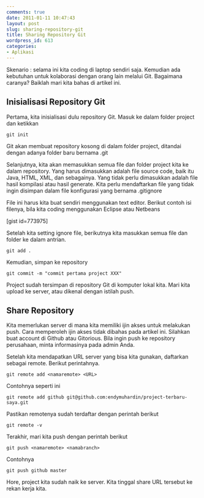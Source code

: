```yaml
---
comments: true
date: 2011-01-11 10:47:43
layout: post
slug: sharing-repository-git
title: Sharing Repository Git
wordpress_id: 613
categories:
- Aplikasi
---
```


Skenario : selama ini kita coding di laptop sendiri saja. Kemudian ada kebutuhan untuk kolaborasi dengan orang lain melalui Git. Bagaimana caranya? Baiklah mari kita bahas di artikel ini. 





## Inisialisasi Repository Git



Pertama, kita inisialisasi dulu repository Git. Masuk ke dalam folder project dan ketikkan 


    
    
    git init
    



Git akan membuat repository kosong di dalam folder project, ditandai dengan adanya folder baru bernama .git

Selanjutnya, kita akan memasukkan semua file dan folder project kita ke dalam repository. Yang harus dimasukkan adalah file source code, baik itu Java, HTML, XML, dan sebagainya. Yang tidak perlu dimasukkan adalah file hasil kompilasi atau hasil generate. Kita perlu mendaftarkan file yang tidak ingin disimpan dalam file konfigurasi yang bernama .gitignore

File ini harus kita buat sendiri menggunakan text editor. Berikut contoh isi filenya, bila kita coding menggunakan Eclipse atau Netbeans 

[gist id=773975]


Setelah kita setting ignore file, berikutnya kita masukkan semua file dan folder ke dalam antrian. 


    
    
    git add . 
    



Kemudian, simpan ke repository


    
    
    git commit -m "commit pertama project XXX"
    



Project sudah tersimpan di repository Git di komputer lokal kita. Mari kita upload ke server, atau dikenal dengan istilah push. 



## Share Repository


Kita memerlukan server di mana kita memiliki ijin akses untuk melakukan push. Cara memperoleh ijin akses tidak dibahas pada artikel ini. Silahkan buat account di Github atau Gitorious. Bila ingin push ke repository perusahaan, minta informasinya pada admin Anda. 

Setelah kita mendapatkan URL server yang bisa kita gunakan, daftarkan sebagai remote. Berikut perintahnya.


    
    
    git remote add <namaremote> <URL>
    



Contohnya seperti ini


    
    
    git remote add github git@github.com:endymuhardin/project-terbaru-saya.git
    



Pastikan remotenya sudah terdaftar dengan perintah berikut


    
    
    git remote -v
    



Terakhir, mari kita push dengan perintah berikut


    
    
    git push <namaremote> <namabranch>
    



Contohnya 


    
    
    git push github master
    


Hore, project kita sudah naik ke server. Kita tinggal share URL tersebut ke rekan kerja kita. 
